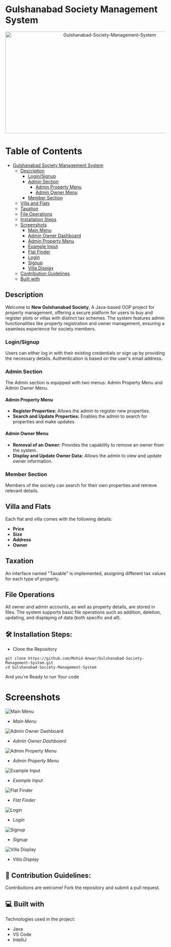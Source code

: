 # Gulshanabad Society Management System
<p align="center">
  <img src="https://socialify.git.ci/Mohid-Anwar/Gulshanabad-Society-Management-System/image?font=Raleway&language=1&name=1&owner=1&pattern=Charlie%20Brown&theme=Auto" alt="Gulshanabad-Society-Management-System" width="640" height="320" />
</p>

# Table of Contents

- [Gulshanabad Society Management System](#gulshanabad-society-management-system)
  - [Description](#description)
    - [Login/Signup](#loginsignup)
    - [Admin Section](#admin-section)
      - [Admin Property Menu](#admin-property-menu)
      - [Admin Owner Menu](#admin-owner-menu)
    - [Member Section](#member-section)
  - [Villa and Flats](#villa-and-flats)
  - [Taxation](#taxation)
  - [File Operations](#file-operations)
  - [Installation Steps](#%EF%B8%8F-installation-steps)
  - [Screenshots](#screenshots)
    - [Main Menu](#main-menu)
    - [Admin Owner Dashboard](#admin-owner-dashboard)
    - [Admin Property Menu](#admin-property-menu)
    - [Example Input](#example-input)
    - [Flat Finder](#flat-finder)
    - [Login](#login)
    - [Signup](#signup)
    - [Villa Display](#villa-display)
  - [Contribution Guidelines](#-contribution-guidelines)
  - [Built with](#💻-built-with)

## Description
Welcome to **New Gulshanabad Society**, A Java-based OOP project for property management, offering a secure platform for users to buy and register plots or villas with distinct tax schemes. The system features admin functionalities like property registration and owner management, ensuring a seamless experience for society members.
### Login/Signup

Users can either log in with their existing credentials or sign up by providing the necessary details. Authentication is based on the user's email address.

### Admin Section

The Admin section is equipped with two menus: Admin Property Menu and Admin Owner Menu.

#### Admin Property Menu

- **Register Properties:** Allows the admin to register new properties.
- **Search and Update Properties:** Enables the admin to search for properties and make updates.
  
#### Admin Owner Menu

- **Removal of an Owner:** Provides the capability to remove an owner from the system.
- **Display and Update Owner Data:** Allows the admin to view and update owner information.

### Member Section

Members of the society can search for their own properties and retrieve relevant details.

## Villa and Flats

Each flat and villa comes with the following details:

- **Price**
- **Size**
- **Address**
- **Owner**

## Taxation

An interface named "Taxable" is implemented, assigning different tax values for each type of property.

## File Operations

All owner and admin accounts, as well as property details, are stored in files. The system supports basic file operations such as addition, deletion, updating, and displaying of data (both specific and all).

## 🛠️ Installation Steps:

- Clone the Repository

```
git clone https://github.com/Mohid-Anwar/Gulshanabad-Society-Management-System.git
cd Gulshanabad-Society-Management-System
```

And you're Ready to run Your code

# Screenshots

![Main Menu](Images/Main_Menu.png)
- *Main Menu*

![Admin Owner Dashboard](Images/Admin_Owner.png)
- *Admin Owner Dashboard*

![Admin Property Menu](Images/Admin_Property_Menu.png)
- *Admin Property Menu*

![Example Input](Images/Example_Input.png)
- *Example Input*

![Flat Finder](Images/Flat_Finder.png)
- *Flat Finder*

![Login](Images/Login.png)
- *Login*

![Signup](Images/Signup.png)
- *Signup*

![Villa Display](Images/Villa_Display.png)
- *Villa Display*



## 🍰 Contribution Guidelines:</h2>

Contributions are welcome! Fork the repository and submit a pull request.
  
## 💻 Built with

Technologies used in the project:

*   Java
*   VS Code
*   IntelliJ
